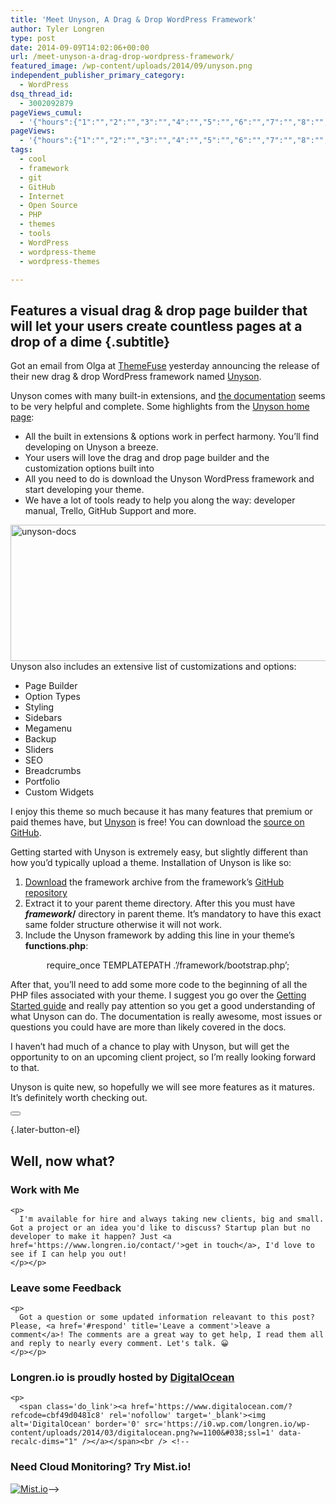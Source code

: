 ```yaml
---
title: 'Meet Unyson, A Drag & Drop WordPress Framework'
author: Tyler Longren
type: post
date: 2014-09-09T14:02:06+00:00
url: /meet-unyson-a-drag-drop-wordpress-framework/
featured_image: /wp-content/uploads/2014/09/unyson.png
independent_publisher_primary_category:
  - WordPress
dsq_thread_id:
  - 3002092879
pageViews_cumul:
  - '{"hours":{"1":"","2":"","3":"","4":"","5":"","6":"","7":"","8":"","9":"","10":"","11":"","12":"","13":"","14":"","15":"","16":"","17":"","18":"","19":"","20":"","21":"","22":"","23":"","24":"","25":"","26":"","27":"","28":"","29":"","30":"","31":"","32":"","33":"","34":"","35":"","36":"","37":"","38":"","39":"","40":"","41":"","42":"","43":"","44":"","45":"","46":"","47":""},"days":{"2":"","3":"","4":"","5":"","6":"","7":"","8":"","9":"","10":"","11":"","12":"","13":"","14":""},"weeks":{"3":"","4":"","5":"","6":"","7":"","8":"","9":"","10":"","11":"","12":""},"months":{"4":"","5":"","6":"","7":"","8":"","9":"","10":"","11":"","12":"","13":"","14":"","15":"","16":"","17":"","18":"","19":"","20":"","21":"","22":"","23":"","24":""}}'
pageViews:
  - '{"hours":{"1":"","2":"","3":"","4":"","5":"","6":"","7":"","8":"","9":"","10":"","11":"","12":"","13":"","14":"","15":"","16":"","17":"","18":"","19":"","20":"","21":"","22":"","23":"","24":"","25":"","26":"","27":"","28":"","29":"","30":"","31":"","32":"","33":"","34":"","35":"","36":"","37":"","38":"","39":"","40":"","41":"","42":"","43":"","44":"","45":"","46":"","47":""},"days":{"2":"","3":"","4":"","5":"","6":"","7":"","8":"","9":"","10":"","11":"","12":"","13":"","14":""},"weeks":{"3":"","4":"","5":"","6":"","7":"","8":"","9":"","10":"","11":"","12":""},"months":{"4":"","5":"","6":"","7":"","8":"","9":"","10":"","11":"","12":"","13":"","14":"","15":"","16":"","17":"","18":"","19":"","20":"","21":"","22":"","23":"","24":""}}'
tags:
  - cool
  - framework
  - git
  - GitHub
  - Internet
  - Open Source
  - PHP
  - themes
  - tools
  - WordPress
  - wordpress-theme
  - wordpress-themes

---
```

## Features a visual drag & drop page builder that will let your users create countless pages at a drop of a dime {.subtitle}

Got an email from Olga at [ThemeFuse][1] yesterday announcing the release of their new drag & drop WordPress framework named [Unyson][2].

Unyson comes with many built-in extensions, and [the documentation][3] seems to be very helpful and complete. Some highlights from the [Unyson home page][2]:

  * All the built in extensions & options work in perfect harmony. You’ll find developing on Unyson a breeze.
  * Your users will love the drag and drop page builder and the customization options built into
  * All you need to do is download the Unyson WordPress framework and start developing your theme.
  * We have a lot of tools ready to help you along the way: developer manual, Trello, GitHub Support and more.

[<img loading="lazy" src="https://i2.wp.com/longren.io/wp-content/uploads/2014/09/unyson-docs-1024x319.png?resize=700%2C218" alt="unyson-docs" width="700" height="218" class="aligncenter size-large wp-image-7426" srcset="https://i2.wp.com/www.longren.io/wp-content/uploads/2014/09/unyson-docs.png?resize=1024%2C319&ssl=1 1024w, https://i2.wp.com/www.longren.io/wp-content/uploads/2014/09/unyson-docs.png?resize=150%2C46&ssl=1 150w, https://i2.wp.com/www.longren.io/wp-content/uploads/2014/09/unyson-docs.png?resize=300%2C93&ssl=1 300w, https://i2.wp.com/www.longren.io/wp-content/uploads/2014/09/unyson-docs.png?resize=700%2C218&ssl=1 700w, https://i2.wp.com/www.longren.io/wp-content/uploads/2014/09/unyson-docs.png?w=1873&ssl=1 1873w" sizes="(max-width: 700px) 100vw, 700px" data-recalc-dims="1" />][4]  
Unyson also includes an extensive list of customizations and options:

  * Page Builder
  * Option Types
  * Styling
  * Sidebars
  * Megamenu
  * Backup
  * Sliders
  * SEO
  * Breadcrumbs
  * Portfolio
  * Custom Widgets

I enjoy this theme so much because it has many features that premium or paid themes have, but [Unyson][2] is free! You can download the [source on GitHub][5].

Getting started with Unyson is extremely easy, but slightly different than how you&#8217;d typically upload a theme. Installation of Unyson is like so:

  1. [Download][6] the framework archive from the framework’s [GitHub repository][7]
  2. Extract it to your parent theme directory. After this you must have **_framework_/** directory in parent theme. It’s mandatory to have this exact same folder structure otherwise it will not work.
  3. Include the Unyson framework by adding this line in your theme’s **functions.php**:

<center>
  <span class="lang:php decode:true  crayon-inline " >require_once TEMPLATEPATH .&#8217;/framework/bootstrap.php&#8217;;</span>
</center>

After that, you&#8217;ll need to add some more code to the beginning of all the PHP files associated with your theme. I suggest you go over the [Getting Started guide][8] and really pay attention so you get a good understanding of what Unyson can do. The documentation is really awesome, most issues or questions you could have are more than likely covered in the docs.

I haven&#8217;t had much of a chance to play with Unyson, but will get the opportunity to on an upcoming client project, so I&#8217;m really looking forward to that.

Unyson is quite new, so hopefully we will see more features as it matures. It&#8217;s definitely worth checking out. 

<div class="wpulike wpulike-default " >
  <div class="wp_ulike_general_class wp_ulike_is_not_liked">
    <button type="button"
					aria-label="Like Button"
					data-ulike-id="7417"
					data-ulike-nonce="9513ea8206"
					data-ulike-type="likeThis"
					data-ulike-template="wpulike-default"
					data-ulike-display-likers="0"
					data-ulike-disable-pophover="0"
					class="wp_ulike_btn wp_ulike_put_image wp_likethis_7417"></button><span class="count-box"></span>
  </div>
</div>

[][9]{.later-button-el}

<div class='what-next'>
  <h2>
    Well, now what?
  </h2>
  
  <div class='hire'>
    <h3>
      Work with Me
    </h3>
    
    <p>
      I'm available for hire and always taking new clients, big and small. Got a project or an idea you'd like to discuss? Startup plan but no developer to make it happen? Just <a href='https://www.longren.io/contact/'>get in touch</a>, I'd love to see if I can help you out!
    </p></p>
  </div>
  
  <div class='hire'>
    <h3>
      Leave some Feedback
    </h3>
    
    <p>
      Got a question or some updated information releavant to this post? Please, <a href='#respond' title='Leave a comment'>leave a comment</a>! The comments are a great way to get help, I read them all and reply to nearly every comment. Let's talk. 😀
    </p></p>
  </div>
  
  <div class='now-what-bottom-ad'>
    <h3>
      Longren.io is proudly hosted by <a href='https://www.digitalocean.com/?refcode=cbf49d0481c8'>DigitalOcean</a>
    </h3>
    
    <p>
      <span class='do_link'><a href='https://www.digitalocean.com/?refcode=cbf49d0481c8' rel='nofollow' target='_blank'><img alt='DigitalOcean' border='0' src='https://i0.wp.com/longren.io/wp-content/uploads/2014/03/digitalocean.png?w=1100&#038;ssl=1' data-recalc-dims="1" /></a></span><br /> <!--

<h3>Need Cloud Monitoring? Try Mist.io!</h3>

<span class='do_link'><a href='http://mist.io/?ref=tyler' rel='nofollow' target='_blank'><img alt='Mist.io' border='0' src='https://i0.wp.com/longren.io/wp-content/uploads/2014/04/mistio.jpg?w=1100&#038;ssl=1' data-recalc-dims="1"></a></span>--></div> </div>

 [1]: http://themefuse.com/
 [2]: http://unyson.themefuse.com/
 [3]: http://unyson-docs.themefuse.com/en/latest/
 [4]: https://i2.wp.com/longren.io/wp-content/uploads/2014/09/unyson-docs.png?ssl=1
 [5]: https://github.com/ThemeFuse/Unyson
 [6]: https://github.com/ThemeFuse/Unyson-Framework/releases
 [7]: https://github.com/ThemeFuse/Unyson/
 [8]: http://unyson-docs.themefuse.com/en/latest/index.html#content
 [9]: #